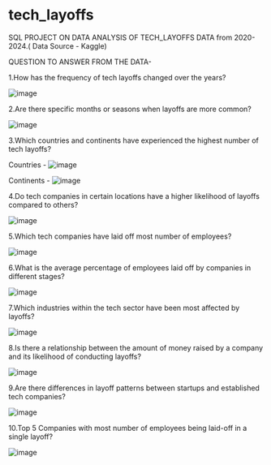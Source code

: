 # tech_layoffs

SQL PROJECT ON DATA ANALYSIS OF TECH_LAYOFFS DATA from 2020-2024.( Data Source - Kaggle)

QUESTION TO ANSWER FROM THE DATA- 

1.How has the frequency of tech layoffs changed over the years?

![image](https://github.com/sha-scripts/tech_layoffs/assets/143605267/7df9245c-10e9-44e5-a907-7c9bfa052ffb)

2.Are there specific months or seasons when layoffs are more common?

![image](https://github.com/sha-scripts/tech_layoffs/assets/143605267/2fa818fe-f929-4e77-acdb-b46e5cf6f90e)

3.Which countries and continents have experienced the highest number of tech layoffs?

Countries -
![image](https://github.com/sha-scripts/tech_layoffs/assets/143605267/8f681782-961e-4c0e-997a-a7dce5483ad3)

Continents -
![image](https://github.com/sha-scripts/tech_layoffs/assets/143605267/d603bfa2-f21f-47e0-9903-7099cdb2cd6d)

4.Do tech companies in certain locations have a higher likelihood of layoffs compared to others?

![image](https://github.com/sha-scripts/tech_layoffs/assets/143605267/4d99180b-30e7-4bce-b82b-ed4ca45b4dfe)

5.Which tech companies have laid off most number of employees?

![image](https://github.com/sha-scripts/tech_layoffs/assets/143605267/a6f90f81-aa3e-4f3c-b7f1-15ea11d172fa)

6.What is the average percentage of employees laid off by companies in different stages?

![image](https://github.com/sha-scripts/tech_layoffs/assets/143605267/eabb5a01-f7e3-4ad5-bcc6-35aa845f176e)

7.Which industries within the tech sector have been most affected by layoffs?

![image](https://github.com/sha-scripts/tech_layoffs/assets/143605267/209f011c-a8bd-449f-b81c-9873b52c4f32)

8.Is there a relationship between the amount of money raised by a company and its likelihood of conducting layoffs?

![image](https://github.com/sha-scripts/tech_layoffs/assets/143605267/de742da1-27df-4f2a-9c80-9f9c5ac405f9)

9.Are there differences in layoff patterns between startups and established tech companies?

![image](https://github.com/sha-scripts/tech_layoffs/assets/143605267/c5fae706-f758-4a7c-8799-c7b2ec921d58)

10.Top 5 Companies with most number of employees being laid-off in a single layoff?

![image](https://github.com/sha-scripts/tech_layoffs/assets/143605267/d56e8e0e-ca7b-4b59-bac2-d609a13f6a79)



